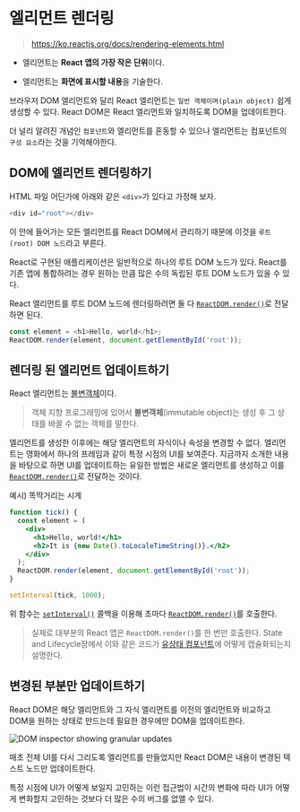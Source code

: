 # 엘리먼트 렌더링

> https://ko.reactjs.org/docs/rendering-elements.html



- 엘리먼트는 **React 앱의 가장 작은 단위**이다. 

- 엘리먼트는 **화면에 표시할 내용**을 기술한다.

  

브라우저 DOM 엘리먼트와 달리 React 엘리먼트는 `일반 객체이며(plain object)` 쉽게 생성할 수 있다. React DOM은 React 엘리먼트와 일치하도록 DOM을 업데이트한다. 

더 널리 알려진 개념인 `컴포넌트`와 엘리먼트를 혼동할 수 있으나 엘리먼트는 컴포넌트의 `구성 요소`라는 것을 기억해야한다.



## DOM에 엘리먼트 렌더링하기

HTML 파일 어딘가에 아래와 같은 `<div>`가 있다고 가정해 보자.

```ts
<div id="root"></div>
```

이 안에 들어가는 모든 엘리먼트를 React DOM에서 관리하기 때문에 이것을 `루트(root) DOM 노드`라고 부른다.



React로 구현된 애플리케이션은 일반적으로 하나의 루트 DOM 노드가 있다. React를 기존 앱에 통합하려는 경우 원하는 만큼 많은 수의 독립된 루트 DOM 노드가 있을 수 있다.

React 엘리먼트를 루트 DOM 노드에 렌더링하려면 둘 다 [`ReactDOM.render()`](https://ko.reactjs.org/docs/react-dom.html#render)로 전달하면 된다.

```ts
const element = <h1>Hello, world</h1>;
ReactDOM.render(element, document.getElementById('root'));
```



## 렌더링 된 엘리먼트 업데이트하기

React 엘리먼트는 [불변객체](https://ko.wikipedia.org/wiki/불변객체)이다. 

> 객체 지향 프로그래밍에 있어서 **불변객체**(immutable object)는 생성 후 그 상태를 바꿀 수 없는 객체를 말한다.

엘리먼트를 생성한 이후에는 해당 엘리먼트의 자식이나 속성을 변경할 수 없다. 엘리먼트는 영화에서 하나의 프레임과 같이 특정 시점의 UI를 보여준다. 지금까지 소개한 내용을 바탕으로 하면 UI를 업데이트하는 유일한 방법은 새로운 엘리먼트를 생성하고 이를 [`ReactDOM.render()`](https://ko.reactjs.org/docs/react-dom.html#render)로 전달하는 것이다.



예시) 똑딱거리는 시계

```jsx
function tick() {
  const element = (
    <div>
      <h1>Hello, world!</h1>
      <h2>It is {new Date().toLocaleTimeString()}.</h2>
    </div>
  );
  ReactDOM.render(element, document.getElementById('root'));
}

setInterval(tick, 1000);
```



위 함수는 [`setInterval()`](https://developer.mozilla.org/en-US/docs/Web/API/WindowTimers/setInterval) 콜백을 이용해 초마다 [`ReactDOM.render()`](https://ko.reactjs.org/docs/react-dom.html#render)를 호출한다.

> 실제로 대부분의 React 앱은 `ReactDOM.render()`를 한 번만 호출한다. State and Lifecycle장에서 이와 같은 코드가 [유상태 컴포넌트](https://ko.reactjs.org/docs/state-and-lifecycle.html)에 어떻게 캡슐화되는지 설명한다.



## 변경된 부분만 업데이트하기

React DOM은 해당 엘리먼트와 그 자식 엘리먼트를 이전의 엘리먼트와 비교하고 DOM을 원하는 상태로 만드는데 필요한 경우에만 DOM을 업데이트한다.

![DOM inspector showing granular updates](https://ko.reactjs.org/c158617ed7cc0eac8f58330e49e48224/granular-dom-updates.gif)



매초 전체 UI를 다시 그리도록 엘리먼트를 만들었지만 React DOM은 내용이 변경된 텍스트 노드만 업데이트한다.

특정 시점에 UI가 어떻게 보일지 고민하는 이런 접근법이 시간의 변화에 따라 UI가 어떻게 변화할지 고민하는 것보다 더 많은 수의 버그를 없앨 수 있다.